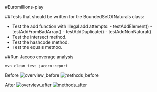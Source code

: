 #Euromillions-play

##Tests that should be written for the BoundedSetOfNaturals class:

- Test the add function with Illegal add attempts:
        - testAddElement()
        - testAddFromBadArray()
        - testAddDuplicate()
        - testAddNonNatural()
- Test the intersect method.
- Test the hashcode method.
- Test the equals method.


##Run Jacoco coverage analysis
```
mvn clean test jacoco:report
```

Before
![overview_before](/prints/Before1.png.png)
![methods_before](/prints/Before2.png.png)

After
![overview_after](/prints/After1.png.png)
![methods_after](/prints/After2.png.png)

